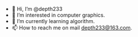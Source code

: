 - 👋 Hi, I’m @depth233
- 👀 I’m interested in computer graphics.
- 🌱 I’m currently learning algorithm.
- 📫 How to reach me on mail depth233@163.com.

<!---
depth233/depth233 is a ✨ special ✨ repository because its `README.md` (this file) appears on your GitHub profile.
You can click the Preview link to take a look at your changes.
--->
